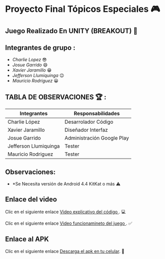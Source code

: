# Proyecto Final Tópicos Especiales :video_game:

## Juego Realizado En UNITY (BREAKOUT) :space_invader:

## Integrantes de grupo : 

* *Charlie Lopez* :sunglasses:
* *Josue Garrido* :smile:
* *Xavier Jaramillo* :grin:
* *Jefferson Llumiquinga* :wink:
* *Mauricio Rodriguez* :grinning:


## TABLA DE OBSERVACIONES :trophy: : 
| Integrantes             | Responsabilidades           |
| ----------------------  | -------------------         |
| Charlie López           | Desarrolador Código         |
| Xavier Jaramillo        | Diseñador Interfaz          |
| Josue Garrido           | Administración Google Play  |
| Jefferson Llumiquinga   | Tester                      |
| Mauricio Rodriguez      | Tester                      |

## Observaciones:

* *Se Necesita versión de Android 4.4 KitKat o más :warning:

## Enlace del video
Clic en el siguiente enlace [Video explicativo del código ](). :computer:

Clic en el siguiente enlace [Video funcionamineto del juego ](). :white_check_mark:

## Enlace al APK
Clic en el siguiente enlace [Descarga el apk en tu celular](). :iphone:
